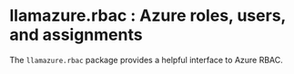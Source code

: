 # llamazure.rbac : Azure roles, users, and assignments

The `llamazure.rbac` package provides a helpful interface to Azure RBAC.
